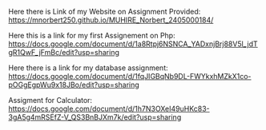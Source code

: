 Here there is Link of my Website on Assignment Provided: https://mnorbert250.github.io/MUHIRE_Norbert_2405000184/



Here this is a link for my first Assignement on Php:  https://docs.google.com/document/d/1a8Rtpj6NSNCA_YADxnjBrj88V5l_jdTgR1QwF_jFmBc/edit?usp=sharing


Here there is a link for my database assignment: https://docs.google.com/document/d/1fqJIGBqNb9DL-FWYkxhMZkX1co-pOGgEgpWu9x18JBo/edit?usp=sharing


Assigment for Calculator: https://docs.google.com/document/d/1h7N3OXeI49uHKc83-3gA5g4mRSEfZ-V_QS3BnBJXm7k/edit?usp=sharing
